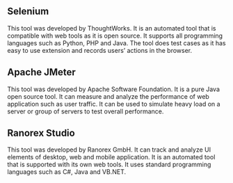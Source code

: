 ## Selenium
This tool was developed by ThoughtWorks.
It is an automated tool that is compatible with web tools as it is open source.
It supports all programming languages such as Python, PHP and Java.
The tool does test cases as it has easy to use extension and records users’ actions in the browser.
## Apache JMeter
This tool was developed by Apache Software Foundation.
It is a pure Java open source tool.
It can measure and analyze the performance of web application such as user traffic.
It can be used to simulate heavy load on a server or group of servers to test overall performance.
## Ranorex Studio
This tool was developed by Ranorex GmbH.
It can track and analyze UI elements of desktop, web and mobile application.
It is an automated tool that is supported with its own web tools.
It uses standard programming languages such as C#, Java and VB.NET.
